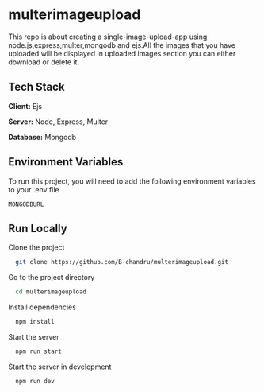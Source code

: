 # multerimageupload

This repo is about creating a single-image-upload-app  using node.js,express,multer,mongodb and ejs.All the images that  you have uploaded will be displayed in uploaded images section you can either download or delete it.

## Tech Stack

**Client:** Ejs

**Server:** Node, Express, Multer

**Database:** Mongodb
## Environment Variables

To run this project, you will need to add the following environment variables to your .env file

`MONGODBURL`

    
## Run Locally

Clone the project

```bash
  git clone https://github.com/B-chandru/multerimageupload.git
```

Go to the project directory

```bash
  cd multerimageupload
```

Install dependencies

```bash
  npm install
```

Start the server

```bash
  npm run start
```
Start the server in development
```bash
  npm run dev
```


  
